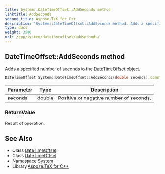 ```yaml
---
title: System::DateTimeOffset::AddSeconds method
linktitle: AddSeconds
second_title: Aspose.TeX for C++
description: 'System::DateTimeOffset::AddSeconds method. Adds a specified number of seconds to the DateTimeOffset object in C++.'
type: docs
weight: 2500
url: /cpp/system/datetimeoffset/addseconds/
---
```

## DateTimeOffset::AddSeconds method


Adds a specified number of seconds to the [DateTimeOffset](../) object.

```cpp
DateTimeOffset System::DateTimeOffset::AddSeconds(double seconds) const
```


| Parameter | Type | Description |
| --- | --- | --- |
| seconds | double | Positive or negative number of seconds. |

### ReturnValue

Result of operation.

## See Also

* Class [DateTimeOffset](../)
* Class [DateTimeOffset](../)
* Namespace [System](../../)
* Library [Aspose.TeX for C++](../../../)
